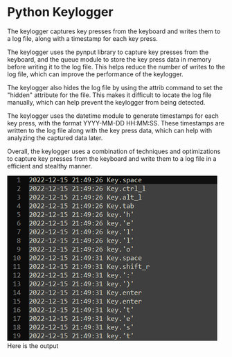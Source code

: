 # Python Keylogger

The keylogger captures key presses from the keyboard and writes them to a log file, along with a timestamp for each key press.

The keylogger uses the pynput library to capture key presses from the keyboard, and the queue module to store the key press data in memory before writing it to the log file. This helps reduce the number of writes to the log file, which can improve the performance of the keylogger.

The keylogger also hides the log file by using the attrib command to set the "hidden" attribute for the file. This makes it difficult to locate the log file manually, which can help prevent the keylogger from being detected.

The keylogger uses the datetime module to generate timestamps for each key press, with the format YYYY-MM-DD HH:MM:SS. These timestamps are written to the log file along with the key press data, which can help with analyzing the captured data later.

Overall, the keylogger uses a combination of techniques and optimizations to capture key presses from the keyboard and write them to a log file in a efficient and stealthy manner.


![alt text](images/output.png)\
Here is the output
